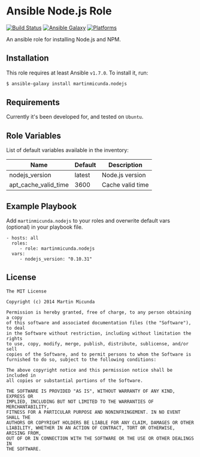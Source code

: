 Ansible Node.js Role
=========

[![Build Status](https://secure.travis-ci.org/martinmicunda/ansible-role-nodejs.png)](http://travis-ci.org/martinmicunda/ansible-role-nodejs) [![Ansible Galaxy](http://img.shields.io/badge/galaxy-martinmicunda.nodejs-blue.svg)](https://galaxy.ansible.com/list#/roles/1700) [![Platforms](http://img.shields.io/badge/platforms-ubuntu-orange.svg)](#)

An ansible role for installing Node.js and NPM.

Installation
------------
This role requires at least Ansible `v1.7.0`. To install it, run:

```bash
$ ansible-galaxy install martinmicunda.nodejs
```

Requirements
------------

Currently it's been developed for, and tested on `Ubuntu`.

Role Variables
--------------

List of default variables available in the inventory:

| Name                    | Default   | Description      |
| ----------------------- | --------- | ---------------- |
| nodejs_version          | latest    | Node.js version  |
| apt_cache_valid_time    | 3600      | Cache valid time |

Example Playbook
----------------

Add `martinmicunda.nodejs` to your roles and overwrite default vars (optional) in your playbook file.

    - hosts: all
      roles:
         - role: martinmicunda.nodejs
      vars:
         - nodejs_version: "0.10.31"  

License
-------

    The MIT License
    
    Copyright (c) 2014 Martin Micunda  

    Permission is hereby granted, free of charge, to any person obtaining a copy
    of this software and associated documentation files (the "Software"), to deal
    in the Software without restriction, including without limitation the rights
    to use, copy, modify, merge, publish, distribute, sublicense, and/or sell
    copies of the Software, and to permit persons to whom the Software is
    furnished to do so, subject to the following conditions:
    
    The above copyright notice and this permission notice shall be included in
    all copies or substantial portions of the Software.
    
    THE SOFTWARE IS PROVIDED "AS IS", WITHOUT WARRANTY OF ANY KIND, EXPRESS OR
    IMPLIED, INCLUDING BUT NOT LIMITED TO THE WARRANTIES OF MERCHANTABILITY,
    FITNESS FOR A PARTICULAR PURPOSE AND NONINFRINGEMENT. IN NO EVENT SHALL THE
    AUTHORS OR COPYRIGHT HOLDERS BE LIABLE FOR ANY CLAIM, DAMAGES OR OTHER
    LIABILITY, WHETHER IN AN ACTION OF CONTRACT, TORT OR OTHERWISE, ARISING FROM,
    OUT OF OR IN CONNECTION WITH THE SOFTWARE OR THE USE OR OTHER DEALINGS IN
    THE SOFTWARE.
